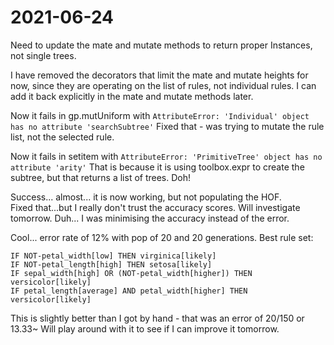 # 2021-06-24
Need to update the mate and mutate methods to return proper Instances, not single trees.

I have removed the decorators that limit the mate and mutate heights for now, since they are operating on the list of rules, not individual rules. I can add it back explicitly in the mate and mutate methods later.

Now it fails in gp.mutUniform with `AttributeError: 'Individual' object has no attribute 'searchSubtree'`
Fixed that - was trying to mutate the rule list, not the selected rule.

Now it fails in setitem with `AttributeError: 'PrimitiveTree' object has no attribute 'arity'`
That is because it is using toolbox.expr to create the subtree, but that returns a list of trees.  Doh!

Success... almost... it is now working, but not populating the HOF.  
Fixed that...but I really don't trust the accuracy scores.  Will investigate tomorrow.
Duh... I was minimising the accuracy instead of the error.

Cool... error rate of 12% with pop of 20 and 20 generations.   Best rule set:
```
IF NOT-petal_width[low] THEN virginica[likely]
IF NOT-petal_length[high] THEN setosa[likely]
IF sepal_width[high] OR (NOT-petal_width[higher]) THEN versicolor[likely]
IF petal_length[average] AND petal_width[higher] THEN versicolor[likely]
```

This is slightly better than I got by hand - that was an error of 20/150 or 13.33~ 
Will play around with it to see if I can improve it tomorrow.

